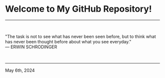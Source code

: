 # Welcome to My GitHub Repository!

---

<br>

"The task is not to see what has never been seen before, but to think what has never been thought before about what you see everyday."\
    ― ERWIN SCHRODINGER
 
</br>

---
May 6th, 2024
